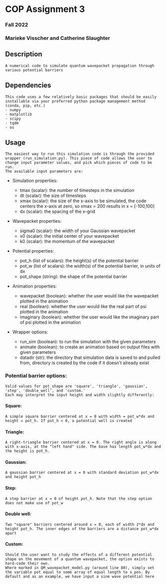 # COP Assignment 3
### Fall 2022
### Marieke Visscher and Catherine Slaughter

## Description

	A numerical code to simulate quantum wavepacket propagation through various potential barriers

## Dependencies

	This code uses a few relatively basic packages that should be easily installable via your preferred python package management method (conda, pip, etc.)
	- numpy
	- matplotlib
	- scipy 
	- tqdm
	- os

## Usage

	The easiest way to run this simulation code is through the provided wrapper (run_simulation.py). This piece of code allows the user to change input parameter values, and pick which pieces of code to be run. 
	The available input parameters are:

- Simulation properties:
	- tmax (scalar): the number of timesteps in the simulation
    - dt (scalar): the size of timesteps
    - xmax (scalar): the size of the x-axis to be simulated, the code centers the x-axis at zero, so xmax = 200 results in x = [-100,100]
    - dx (scalar): the spacing of the x-grid

- Wavepacket properties:
	- sigma0 (scalar): the width of your Gaussian wavepacket
    - x0 (scalar): the initial center of your wavepacket
    - k0 (scalar): the momentum of the wavepacket

- Potential properties:
	- pot_h (list of scalars): the height(s) of the potential barrier
    - pot_w (list of scalars): the width(s) of the potential barrier, in units of dx
    - pot_shape (string): the shape of the potential barrier

- Animation properties:
	- wavepacket (boolean): whether the user would like the wavepacket plotted in the animation
    - real (boolean): whether the user would like the real part of psi plotted in the animation
    - imaginary (boolean): whether the user would like the imaginary part of psi plotted in the animation

- Wrapper options:
	- run_sim (boolean): to run the simulation with the given parameters
	- animate (boolean): to create an animation based on output files with given parameters
	- datadir (str): the directory that simulation data is saved to and pulled from, directory is created by the code if it doesn't already exist


### Potential barrier options:

	Valid values for pot_shape are 'square', 'triangle', 'gaussian', 'step', 'double_well', and 'custom.' 
	Each may interpret the input height and width slightly differently:

#### Square: 

	A simple square barrier centered at x = 0 with width = pot_w*dx and height = pot_h. If pot_h < 0, a potential well is created

#### Triangle: 

	A right-triangle barrier centered at x = 0. The right angle is along with x-axis, at the "left hand" side. The base has length pot_w*dx and the height is pot_h.

#### Gaussian:

	A gaussian barrier centered at x = 0 with standard deviation pot_w*dx and height pot_h

#### Step:
	
	A step barrier at x = 0 of height pot_h. Note that the step option does not make use of pot_w

#### Double well: 
	
	Two "square" barriers centered around x = 0, each of width 2*dx and height pot_h. The inner edges of the barriers are a distance pot_w*dx apart

#### Custom:
	
	Should the user want to study the effects of a different potential shape on the movement of a quantum wavepacket, the option exists to hard-code their own.
	Where marked in QM_wavepacket_model.py (around line 80), simply set the variable pot equal to some array of equal length to x_pos. By default and as an example, we have input a sine wave potential here
